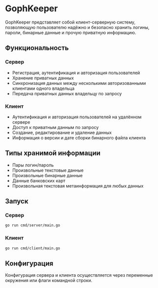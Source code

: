 # GophKeeper

GophKeeper представляет собой клиент-серверную систему, позволяющую пользователю надёжно и безопасно хранить логины, пароли, бинарные данные и прочую приватную информацию.

## Функциональность

### Сервер
- Регистрация, аутентификация и авторизация пользователей
- Хранение приватных данных
- Синхронизация данных между несколькими авторизованными клиентами одного владельца
- Передача приватных данных владельцу по запросу

### Клиент
- Аутентификация и авторизация пользователей на удалённом сервере
- Доступ к приватным данным по запросу
- Создание, редактирование и удаление данных
- Информация о версии и дате сборки бинарного файла клиента

## Типы хранимой информации
- Пары логин/пароль
- Произвольные текстовые данные
- Произвольные бинарные данные
- Данные банковских карт
- Произвольная текстовая метаинформация для любых данных

## Запуск

### Сервер
```bash
go run cmd/server/main.go
```

### Клиент
```bash
go run cmd/client/main.go
```

## Конфигурация
Конфигурация сервера и клиента осуществляется через переменные окружения или флаги командной строки.
